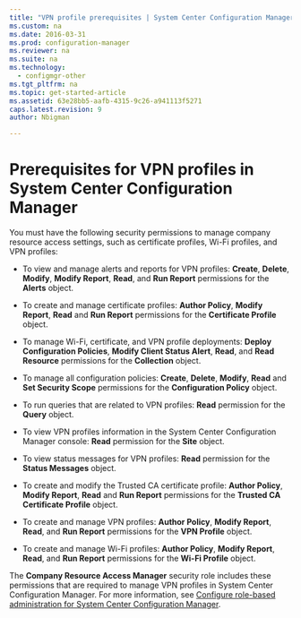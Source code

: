 ```yaml
---
title: "VPN profile prerequisites | System Center Configuration Manager"
ms.custom: na
ms.date: 2016-03-31
ms.prod: configuration-manager
ms.reviewer: na
ms.suite: na
ms.technology: 
  - configmgr-other
ms.tgt_pltfrm: na
ms.topic: get-started-article
ms.assetid: 63e28bb5-aafb-4315-9c26-a941113f5271
caps.latest.revision: 9
author: Nbigman

---
```

# Prerequisites for VPN profiles in System Center Configuration Manager
You must have the following security permissions to manage company resource access settings, such as certificate profiles, Wi-Fi profiles, and VPN profiles:  
  
-   To view and manage alerts and reports for VPN profiles: **Create**, **Delete**, **Modify**, **Modify Report**, **Read**, and **Run Report** permissions for the **Alerts** object.  
  
-   To create and manage certificate profiles: **Author Policy**, **Modify Report**, **Read** and **Run Report** permissions for the **Certificate Profile** object.  
  
-   To manage Wi-Fi, certificate, and VPN profile deployments: **Deploy Configuration Policies**, **Modify Client Status Alert**, **Read**, and **Read Resource** permissions for the **Collection** object.  
  
-   To manage all configuration policies: **Create**, **Delete**, **Modify**, **Read** and **Set Security Scope** permissions for the **Configuration Policy** object.  
  
-   To run queries that are related to VPN profiles: **Read** permission for the **Query** object.  
  
-   To view VPN profiles information in the System Center Configuration Manager console: **Read** permission for the **Site** object.  
  
-   To view status messages for VPN profiles: **Read** permission for the **Status Messages** object.  
  
-   To create and modify the Trusted CA certificate profile: **Author Policy**, **Modify Report**, **Read** and **Run Report** permissions for the **Trusted CA Certificate Profile** object.  
  
-   To create and manage VPN profiles: **Author Policy**, **Modify Report**, **Read**, and **Run Report** permissions for the **VPN Profile** object.  
  
-   To create and manage Wi-Fi profiles: **Author Policy**, **Modify Report**, **Read**, and **Run Report** permissions for the **Wi-Fi Profile** object.  
  
 The **Company Resource Access Manager** security role includes these permissions that are required to manage VPN profiles in System Center Configuration Manager. For more information, see  [Configure role-based administration for System Center Configuration Manager](../../core/servers/deploy/configure/configure-role-based-administration.md).